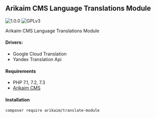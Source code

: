 ## Arikaim CMS Language Translations Module
![1.0.0](https://img.shields.io/github/release/arikaim/translate-module.svg)
![GPLv3](https://img.shields.io/badge/License-GPLv3-blue.svg)


Arikaim CMS Language Translations Module


#### Drivers: 
  - Google Cloud Translation
  - Yandex Translation Api
 
#### Requirements 
  * PHP 7.1, 7.2, 7.3
  * [Arikaim CMS](https://github.com/arikaim/arikaim)



#### Installation

```sh
composer require arikaim/translate-module
```
